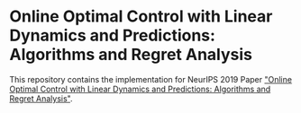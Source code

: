 # Online Optimal Control with Linear Dynamics and Predictions: Algorithms and Regret Analysis

This repository contains the implementation for NeurIPS 2019 Paper ["Online Optimal Control with Linear Dynamics and
Predictions: Algorithms and Regret Analysis"](https://arxiv.org/pdf/1906.11378.pdf).
